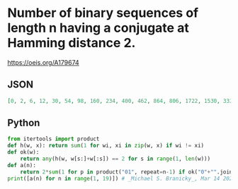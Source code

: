 # Number of binary sequences of length n having a conjugate at Hamming distance 2\.
https://oeis.org/A179674
## JSON
```JSON
[0, 2, 6, 12, 30, 54, 98, 160, 234, 400, 462, 864, 806, 1722, 1530, 3328, 1938, 7290, 2774, 13360, 6090, 26422, 5106, 60096, 7900, 113256, 21600, 240240, 10614, 535980, 13082, 1065984, 82962, 2244340, 34650, 4894560, 22718, 9984462, 345930, 21050240, 31242, 44773848, 36206]
```
## Python
```Python
from itertools import product
def h(w, x): return sum(1 for wi, xi in zip(w, x) if wi != xi)
def ok(w):
    return any(h(w, w[s:]+w[:s]) == 2 for s in range(1, len(w)))
def a(n):
    return 2*sum(1 for p in product("01", repeat=n-1) if ok("0"+"".join(p)))
print([a(n) for n in range(1, 19)]) # _Michael S. Branicky_, Mar 14 2022
```
